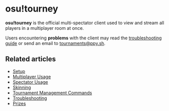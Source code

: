 # osu!tourney

**osu!tourney** is the official multi-spectator client used to view and stream all players in a multiplayer room at once.

Users encountering **problems** with the client may read the [troubleshooting guide](/wiki/osu!tourney/Troubleshooting "Troubleshooting") or send an email to <tournaments@ppy.sh>.

## Related articles

- [Setup](/wiki/osu!tourney/Setup/ "Setup")
- [Multiplayer Usage](/wiki/osu!tourney/Multiplayer_Usage/ "Multiplayer session creation and handling")
- [Spectator Usage](/wiki/osu!tourney/Spectator_Usage/ "Guide to the osu!tourney client's interface")
- [Skinning](/wiki/osu!tourney/Skinning/ "Skinning")
- [Tournament Management Commands](/wiki/osu!tourney/Tournament_Management_Commands/ "Tournament Management Commands")
- [Troubleshooting](/wiki/osu!tourney/Troubleshooting/ "Troubleshooting")
- [Prizes](/wiki/osu!tourney/Prizes/ "Prizes")